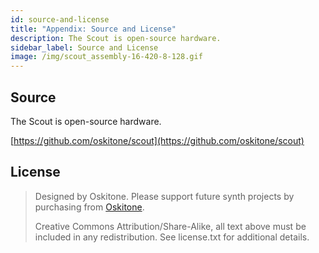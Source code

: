 ```yaml
---
id: source-and-license
title: "Appendix: Source and License"
description: The Scout is open-source hardware.
sidebar_label: Source and License
image: /img/scout_assembly-16-420-8-128.gif
---
```


## Source

The Scout is open-source hardware.

[https://github.com/oskitone/scout](https://github.com/oskitone/scout)

## License

> Designed by Oskitone. Please support future synth projects by purchasing from [Oskitone](https://www.oskitone.com/).
>
> Creative Commons Attribution/Share-Alike, all text above must be included in any redistribution. See license.txt for additional details.
